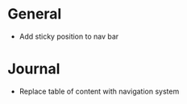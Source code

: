 # General
- Add sticky position to nav bar

# Journal
- Replace table of content with navigation system